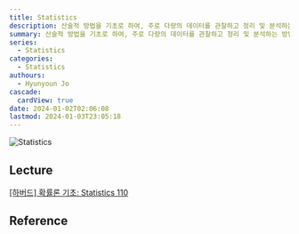 ```yaml
---
title: Statistics
description: 산술적 방법을 기초로 하여, 주로 다량의 데이터를 관찰하고 정리 및 분석하는 방법을 연구하는 수학의 한 분야
summary: 산술적 방법을 기초로 하여, 주로 다량의 데이터를 관찰하고 정리 및 분석하는 방법을 연구하는 수학의 한 분야
series:
  - Statistics
categories:
  - Statistics
authours:
  - Hyunyoun Jo
cascade:
  cardView: true
date: 2024-01-02T02:06:08
lastmod: 2024-01-03T23:05:18
---
```


![Statistics](media/images/statistics.webp "https://www.mathnasium.com/northvancouverwa/news/math-vs-statistics-important-points-one-should-know-nv")

## Lecture

[[하버드] 확률론 기초: Statistics 110](https://www.boostcourse.org/ai152)

## Reference
